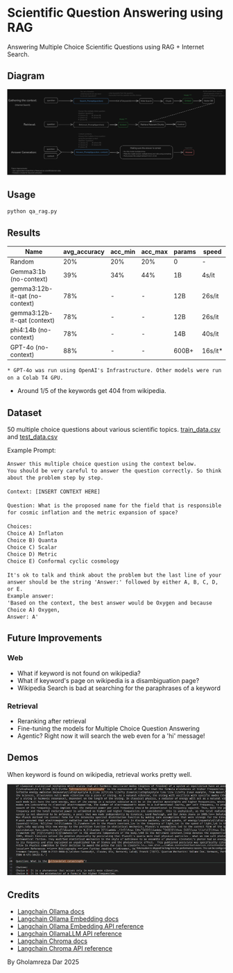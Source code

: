# Scientific Question Answering using RAG

Answering Multiple Choice Scientific Questions using RAG + Internet Search.

## Diagram

![diagram](demos/qa_rag_diagram.png)

## Usage

```bash
python qa_rag.py
```

## Results

| Name                           | avg_accuracy | acc_min | acc_max | params | speed   |
| ------------------------------ | ------------ | ------- | ------- | ------ | ------- |
| Random                         | 20%          | 20%     | 20%     | 0      | -       |
| Gemma3:1b (no-context)         | 39%          | 34%     | 44%     | 1B     | 4s/it   |
| gemma3:12b-it-qat (no-context) | 78%          | -       | -       | 12B    | 26s/it  |
| gemma3:12b-it-qat (context)    | 78%          | -       | -       | 12B    | 26s/it  |
| phi4:14b (no-context)          | 78%          | -       | -       | 14B    | 40s/it  |
| GPT-4o (no-context)            | 88%          | -       | -       | 600B+  | 16s/it* |

`* GPT-4o was run using OpenAI's Infrastructure. Other models were run on a Colab T4 GPU.`

- Around 1/5 of the keywords get 404 from wikipedia.

## Dataset

50 multiple choice questions about various scientific topics. [train_data.csv](data/train_data.csv) and [test_data.csv](data/test_data.csv)

Example Prompt:

```text
Answer this multiple choice question using the context below.
You should be very careful to answer the question correctly. So think about the problem step by step.

Context: [INSERT CONTEXT HERE]

Question: What is the proposed name for the field that is responsible for cosmic inflation and the metric expansion of space?

Choices:
Choice A) Inflaton
Choice B) Quanta
Choice C) Scalar
Choice D) Metric
Choice E) Conformal cyclic cosmology

It's ok to talk and think about the problem but the last line of your answer should be the string 'Answer:' followed by either A, B, C, D, or E.
Example answer:
'Based on the context, the best answer would be Oxygen and because Choice A) Oxygen,
Answer: A'
```

## Future Improvements

### Web

- What if keyword is not found on wikipedia?
- What if keyword's page on wikipedia is a disambiguation page?
- Wikipedia Search is bad at searching for the paraphrases of a keyword

### Retrieval

- Reranking after retrieval
- Fine-tuning the models for Multiple Choice Question Answering
- Agentic? Right now it will search the web even for a 'hi' message!

## Demos

When keyword is found on wikipedia, retrieval works pretty well.

![retrieval works](demos/retrieval_works.jpg)

## Credits

- [Langchain Ollama docs](https://python.langchain.com/docs/integrations/providers/ollama/)
- [Langchain Ollama Embedding docs](https://python.langchain.com/docs/integrations/text_embedding/ollama/)
- [Langchain Ollama Embedding API reference](https://python.langchain.com/api_reference/ollama/embeddings/langchain_ollama.embeddings.OllamaEmbeddings.html#langchain_ollama.embeddings.OllamaEmbeddings)
- [Langchain OllamaLLM API reference](https://python.langchain.com/api_reference/ollama/llms/langchain_ollama.llms.OllamaLLM.html#langchain_ollama.llms.OllamaLLM)
- [Langchain Chroma docs](https://python.langchain.com/docs/integrations/vectorstores/chroma/)
- [Langchain Chroma API reference](https://python.langchain.com/api_reference/chroma/vectorstores/langchain_chroma.vectorstores.Chroma.html)

By Gholamreza Dar 2025
